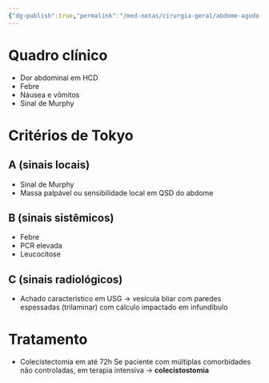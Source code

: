 ```yaml
---
{"dg-publish":true,"permalink":"/med-notas/cirurgia-geral/abdome-agudo-inflamatorio/colecistite/","tags":["review"]}
---
```


# Quadro clínico
- Dor abdominal em HCD
- Febre
- Náusea e vômitos
- Sinal de Murphy

# Critérios de Tokyo
## A (sinais locais)
- Sinal de Murphy
- Massa palpável ou sensibilidade local em QSD do abdome

## B (sinais sistêmicos)
- Febre
- PCR elevada
- Leucocitose
## C (sinais radiológicos)
- Achado característico em USG -> vesícula bliar com paredes espessadas (trilaminar) com cálculo impactado em infundíbulo

# Tratamento
- Colecistectomia em até 72h
Se paciente com múltiplas comorbidades não controladas, em terapia intensiva -> **colecistostomia**
